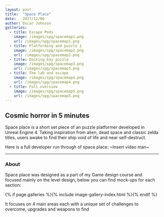 ```yaml
---
layout: post
title:  "Space Place"
date:   2017/12/06
author: Oscar Johnson
galleries:
  - title: Escape Pods
    image: /images/spg/spacemap1.png
    url: /images/spg/spacemap1.png
  - title: Platforming and puzzle 1
    image: /images/spg/spacemap2.png
    url: /images/spg/spacemap2.png
  - title: Docking bay puzzle
    image: /images/spg/spacemap3.png
    url: /images/spg/spacemap3.png
  - title: The lab and escape
    image: /images/spg/spacemap4.png
    url: /images/spg/spacemap4.png
  - title: Full overview
    image: /images/spg/spacemap5.png
    url: /images/spg/spacemap5.png    
---
```


## Cosmic horror in 5 minutes
Space place is a short set piece of an puzzle platformer developed in Unreal Engine 4. Taking inspiration from alien, dead space and classic zelda titles, users awake to find their ship void of life and near self-destruct.

Here is a full developer run through of space place:
~Insert video man~

---

### About
Space place was designed as a part of my Game design course and focused mainly on the level design, below you can find mock-ups for each section:

{% if page.galleries %}{% include image-gallery-index.html %}{% endif %}

It focuses on 4 main areas each with a unique set of challenges to overcome, upgrades and weapons to find


